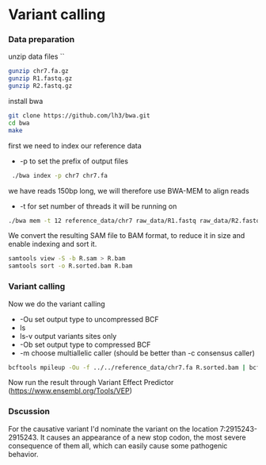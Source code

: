 # Variant calling

### Data preparation

unzip data files
``
```bash
gunzip chr7.fa.gz
gunzip R1.fastq.gz
gunzip R2.fastq.gz
```

install bwa

```bash
git clone https://github.com/lh3/bwa.git
cd bwa
make
```

first we need to index our reference data 
- -p to set the prefix of output files 

```bash
 ./bwa index -p chr7 chr7.fa
```

we have reads 150bp long, we will therefore use BWA-MEM to align reads 
- -t for set number of threads it will be running on

```bash
./bwa mem -t 12 reference_data/chr7 raw_data/R1.fastq raw_data/R2.fastq >results/bwa/R.sam
```

We convert the resulting SAM file to BAM format, to reduce it in size and enable indexing and sort it.

```bash
samtools view -S -b R.sam > R.bam
samtools sort -o R.sorted.bam R.bam
```

### Variant calling

Now we do the variant calling
-  -Ou set output type to uncompressed BCF 
- ls
- ls-v output variants sites only
-  -Ob set output type to compressed BCF
- -m choose multiallelic caller (should be better than -c consensus caller)

```bash
bcftools mpileup -Ou -f ../../reference_data/chr7.fa R.sorted.bam | bcftools call -mv -Ov -o calls.vcf
```

Now run the result through Variant Effect Predictor (https://www.ensembl.org/Tools/VEP)

### Dscussion

For the causative variant I'd nominate the variant on the location 7:2915243-2915243. It causes an appearance of a new stop codon, the most severe consequence of them all, which can easily cause some pathogenic behavior.